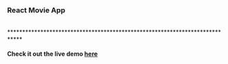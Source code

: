 <h3>React Movie App</h3>
<br/>
****************************************************************************
<br/>
<br/>
<b>Check it out the live demo <a href="https://the-reel.herokuapp.com/" >here</a></b>
